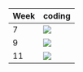 | Week | coding |
| --- | --- |
| 7 |  ![](https://github.com/kmaooad/coding-19W07-alekseyavdeenko/workflows/Grading/badge.svg) |
| 9 |  ![](https://github.com/kmaooad/coding-19W09-alekseyavdeenko/workflows/Grading/badge.svg) |
| 11 |  ![](https://github.com/kmaooad/coding-19W11-alekseyavdeenko/workflows/Grading/badge.svg) |
